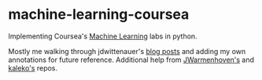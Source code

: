 # machine-learning-coursea

Implementing Coursea's [Machine Learning](https://www.coursera.org/learn/machine-learning) labs in python.

Mostly me walking through jdwittenauer's [blog posts](https://www.johnwittenauer.net/machine-learning-exercises-in-python-part-1/)
and adding my own annotations for future reference. Additional help from [JWarmenhoven's](https://github.com/JWarmenhoven/Coursera-Machine-Learning)
and [kaleko's](https://github.com/kaleko/CourseraML) repos.
